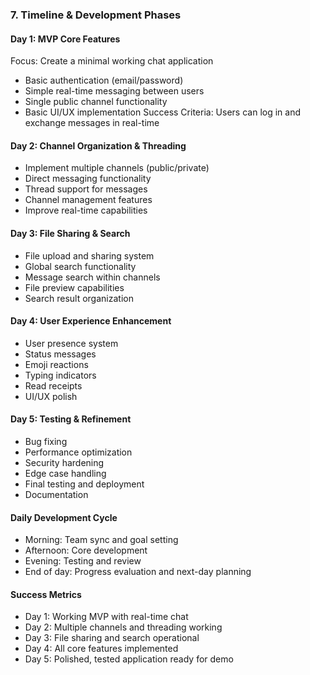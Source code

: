 ### 7. Timeline & Development Phases

#### Day 1: MVP Core Features

Focus: Create a minimal working chat application

- Basic authentication (email/password)
- Simple real-time messaging between users
- Single public channel functionality
- Basic UI/UX implementation
  Success Criteria: Users can log in and exchange messages in real-time

#### Day 2: Channel Organization & Threading

- Implement multiple channels (public/private)
- Direct messaging functionality
- Thread support for messages
- Channel management features
- Improve real-time capabilities

#### Day 3: File Sharing & Search

- File upload and sharing system
- Global search functionality
- Message search within channels
- File preview capabilities
- Search result organization

#### Day 4: User Experience Enhancement

- User presence system
- Status messages
- Emoji reactions
- Typing indicators
- Read receipts
- UI/UX polish

#### Day 5: Testing & Refinement

- Bug fixing
- Performance optimization
- Security hardening
- Edge case handling
- Final testing and deployment
- Documentation

#### Daily Development Cycle

- Morning: Team sync and goal setting
- Afternoon: Core development
- Evening: Testing and review
- End of day: Progress evaluation and next-day planning

#### Success Metrics

- Day 1: Working MVP with real-time chat
- Day 2: Multiple channels and threading working
- Day 3: File sharing and search operational
- Day 4: All core features implemented
- Day 5: Polished, tested application ready for demo
